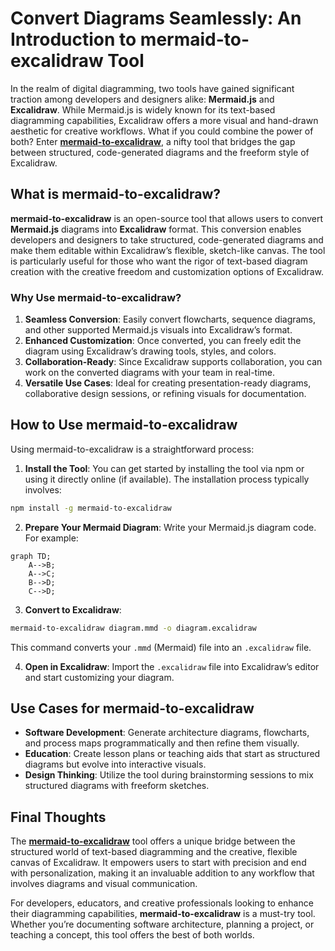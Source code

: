 # Convert Diagrams Seamlessly: An Introduction to mermaid-to-excalidraw Tool

In the realm of digital diagramming, two tools have gained significant traction among developers and designers alike: **Mermaid.js** and **Excalidraw**. While Mermaid.js is widely known for its text-based diagramming capabilities, Excalidraw offers a more visual and hand-drawn aesthetic for creative workflows. What if you could combine the power of both? Enter [**mermaid-to-excalidraw**](https://mermaid-to-excalidraw.whiteboardhq.com/), a nifty tool that bridges the gap between structured, code-generated diagrams and the freeform style of Excalidraw.

## **What is mermaid-to-excalidraw?**

**mermaid-to-excalidraw** is an open-source tool that allows users to convert **Mermaid.js** diagrams into **Excalidraw** format. This conversion enables developers and designers to take structured, code-generated diagrams and make them editable within Excalidraw’s flexible, sketch-like canvas. The tool is particularly useful for those who want the rigor of text-based diagram creation with the creative freedom and customization options of Excalidraw.

### **Why Use mermaid-to-excalidraw?**

1. **Seamless Conversion**: Easily convert flowcharts, sequence diagrams, and other supported Mermaid.js visuals into Excalidraw’s format.
2. **Enhanced Customization**: Once converted, you can freely edit the diagram using Excalidraw’s drawing tools, styles, and colors.
3. **Collaboration-Ready**: Since Excalidraw supports collaboration, you can work on the converted diagrams with your team in real-time.
4. **Versatile Use Cases**: Ideal for creating presentation-ready diagrams, collaborative design sessions, or refining visuals for documentation.

## **How to Use mermaid-to-excalidraw**

Using mermaid-to-excalidraw is a straightforward process:

1. **Install the Tool**: You can get started by installing the tool via npm or using it directly online (if available). The installation process typically involves:
```bash
npm install -g mermaid-to-excalidraw
```

2. **Prepare Your Mermaid Diagram**: Write your Mermaid.js diagram code. For example:
```mermaid
graph TD;
    A-->B;
    A-->C;
    B-->D;
    C-->D;
```

3. **Convert to Excalidraw**:
```bash
mermaid-to-excalidraw diagram.mmd -o diagram.excalidraw
```
This command converts your `.mmd` (Mermaid) file into an `.excalidraw` file.

4. **Open in Excalidraw**: Import the `.excalidraw` file into Excalidraw’s editor and start customizing your diagram.

## **Use Cases for mermaid-to-excalidraw**

- **Software Development**: Generate architecture diagrams, flowcharts, and process maps programmatically and then refine them visually.
- **Education**: Create lesson plans or teaching aids that start as structured diagrams but evolve into interactive visuals.
- **Design Thinking**: Utilize the tool during brainstorming sessions to mix structured diagrams with freeform sketches.

## **Final Thoughts**

The [**mermaid-to-excalidraw**](https://mermaid-to-excalidraw.whiteboardhq.com/) tool offers a unique bridge between the structured world of text-based diagramming and the creative, flexible canvas of Excalidraw. It empowers users to start with precision and end with personalization, making it an invaluable addition to any workflow that involves diagrams and visual communication.

For developers, educators, and creative professionals looking to enhance their diagramming capabilities, **mermaid-to-excalidraw** is a must-try tool. Whether you’re documenting software architecture, planning a project, or teaching a concept, this tool offers the best of both worlds.
